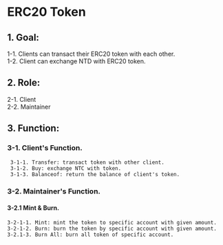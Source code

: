 # ERC20 Token
## 1. Goal: ## 
 1-1. Clients can transact their ERC20 token with each other.  
 1-2. Client can exchange NTD with ERC20 token. 
 ## 2. Role: ## 
  2-1. Client  
  2-2. Maintainer
 ## 3. Function: ## 
  ### 3-1. Client's Function. ###    
     3-1-1. Transfer: transact token with other client.  
     3-1-2. Buy: exchange NTC with token.  
     3-1-3. Balanceof: return the balance of client's token.  
  ### 3-2. Maintainer's Function. ###
   #### 3-2.1 Mint & Burn. ####
    3-2-1-1. Mint: mint the token to specific account with given amount.
    3-2-1-2. Burn: burn the token by specific account with given amount.
    3-2.1-3. Burn All: burn all token of specific account.
    
